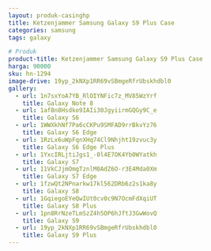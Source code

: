 ```yaml
---
layout: produk-casinghp
title: Ketzenjammer Samsung Galaxy S9 Plus Case
categories: samsung
tags: galaxy

# Produk
product-title: Ketzenjammer Samsung Galaxy S9 Plus Case
harga: 90000
sku: hn-1294
image-drive: 19yp_2kNXp1RR69vSBmgeRfrUbskhdbl0
gallery:
  - url: 1n7sxYoA7YB_RlOIYNFic7z_MV85WzYrf
    title: Galaxy Note 8
  - url: 1af8n8Hsdko9IAIi30JgyiirmGQGy9C_e
    title: Galaxy S6
  - url: 1WWXkhNf7Pa6cCKPu9SMFAD9rrBkvYz76
    title: Galaxy S6 Edge
  - url: 1RzLx6uWpFqnXHq74Cl9Nhjht19zvuc3y
    title: Galaxy S6 Edge Plus
  - url: 1YxcIRLjtiJgs1_-0l4E7OK4Yb0WYatkh
    title: Galaxy S7
  - url: 11VkCJjmOmgTznlM0AdZ6O-r3E4Mda0Xm
    title: Galaxy S7 Edge
  - url: 1fzwQt2NPnarkw17kl562DRb6z2s1ka8y
    title: Galaxy S8
  - url: 1GqiegoEYeQwIUt0cv0c9N7OcmFdXqiUT
    title: Galaxy S8 Plus
  - url: 1pn8RrNzeTLmSzZ4h5OP6hJftJ3GwWovQ
    title: Galaxy S9
  - url: 19yp_2kNXp1RR69vSBmgeRfrUbskhdbl0
    title: Galaxy S9 Plus
---
```

